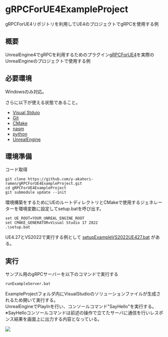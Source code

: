 # gRPCForUE4ExampleProject
gRPCForUE4リポジトリを利用してUE4のプロジェクトでgRPCを使用する例

## 概要
UnrealEngine4でgRPCを利用するためのプラグイン[gRPCForUE4](https://github.com/y-akahori-ramen/gRPCForUE4)を実際のUnrealEngineのプロジェクトで使用する例  

## 必要環境
Windowsのみ対応。

さらに以下が使える状態であること。
- [Visual Stduio](https://visualstudio.microsoft.com/)
- [Git](https://git-scm.com/)
- [CMake](https://cmake.org/download/)
- [nasm](https://www.nasm.us/)
- [python](https://www.python.org/)
- [UnrealEngine](https://www.unrealengine.com/)

## 環境準備

コード取得
```
git clone https://github.com/y-akahori-ramen/gRPCForUE4ExampleProject.git
cd gRPCForUE4ExampleProject
git submodule update --init
```

環境構築をするためにUEのルートディレクトリとCMakeで使用するジェネレーターを環境変数に設定してsetup.batを呼び出す。
```
set UE_ROOT=YOUR_UNREAL_ENGINE_ROOT
set CMAKE_GENERATOR=Visual Studio 17 2022
.\setup.bat
```
UE4.27とVS2022で実行する例として [setupExampleVS2022UE427.bat](./setupExampleVS2022UE427.bat) がある。

## 実行
サンプル用のgRPCサーバーを以下のコマンドで実行する
```
runExampleServer.bat
```

ExampleProjectフォルダ内にVisualStudioのソリューションファイルが生成されるため開いて実行する。  
UnrealEngineでPlayInを行い、コンソールコマンド"SayHello"を実行する。  
※SayHelloコンソールコマンドは前述の操作で立てたサーバに通信を行いレスポンス結果を画面上に出力する内容となっている。

![](./docImage/gRPCExampleImage.gif)